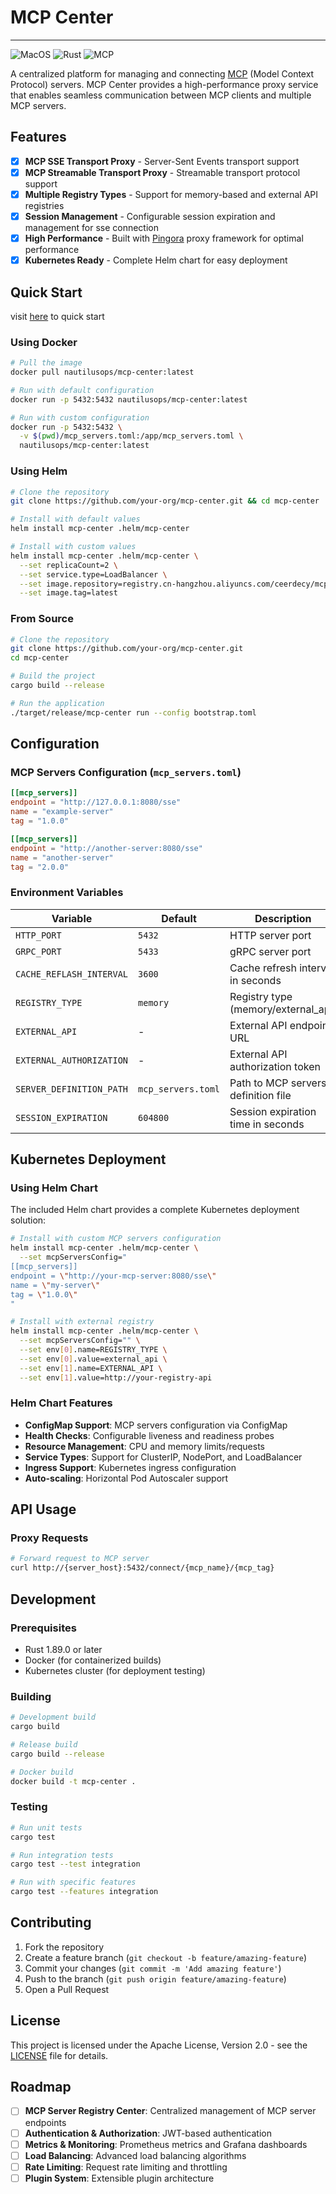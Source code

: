 # MCP Center

---

![MacOS](https://img.shields.io/badge/-Kubernetes-black?&logo=kubernetes&logoColor=white)
![Rust](https://img.shields.io/badge/-Rust-black?logo=rust&logoColor=white)
![MCP](https://img.shields.io/badge/-MCP-black?logo=modelcontextprotocol&logoColor=white)

A centralized platform for managing and connecting [MCP](https://modelcontextprotocol.io/) (Model Context Protocol) servers. MCP Center provides a high-performance proxy service that enables seamless communication between MCP clients and multiple MCP servers.

## Features

- [x] **MCP SSE Transport Proxy** - Server-Sent Events transport support
- [x] **MCP Streamable Transport Proxy** - Streamable transport protocol support
- [x] **Multiple Registry Types** - Support for memory-based and external API registries
- [x] **Session Management** - Configurable session expiration and management for sse connection
- [x] **High Performance** - Built with [Pingora](https://github.com/cloudflare/pingora) proxy framework for optimal performance
- [x] **Kubernetes Ready** - Complete Helm chart for easy deployment

## Quick Start

visit [here](docs/QUICK_START.md) to quick start

### Using Docker

```bash
# Pull the image
docker pull nautilusops/mcp-center:latest

# Run with default configuration
docker run -p 5432:5432 nautilusops/mcp-center:latest

# Run with custom configuration
docker run -p 5432:5432 \
  -v $(pwd)/mcp_servers.toml:/app/mcp_servers.toml \
  nautilusops/mcp-center:latest
```

### Using Helm

```bash
# Clone the repository
git clone https://github.com/your-org/mcp-center.git && cd mcp-center

# Install with default values
helm install mcp-center .helm/mcp-center

# Install with custom values
helm install mcp-center .helm/mcp-center \
  --set replicaCount=2 \
  --set service.type=LoadBalancer \
  --set image.repository=registry.cn-hangzhou.aliyuncs.com/ceerdecy/mcp-center \
  --set image.tag=latest
```

### From Source

```bash
# Clone the repository
git clone https://github.com/your-org/mcp-center.git
cd mcp-center

# Build the project
cargo build --release

# Run the application
./target/release/mcp-center run --config bootstrap.toml
```

## Configuration

### MCP Servers Configuration (`mcp_servers.toml`)

```toml
[[mcp_servers]]
endpoint = "http://127.0.0.1:8080/sse"
name = "example-server"
tag = "1.0.0"

[[mcp_servers]]
endpoint = "http://another-server:8080/sse"
name = "another-server"
tag = "2.0.0"
```

### Environment Variables

| Variable | Default | Description |
|----------|---------|-------------|
| `HTTP_PORT` | `5432` | HTTP server port |
| `GRPC_PORT` | `5433` | gRPC server port |
| `CACHE_REFLASH_INTERVAL` | `3600` | Cache refresh interval in seconds |
| `REGISTRY_TYPE` | `memory` | Registry type (memory/external_api) |
| `EXTERNAL_API` | - | External API endpoint URL |
| `EXTERNAL_AUTHORIZATION` | - | External API authorization token |
| `SERVER_DEFINITION_PATH` | `mcp_servers.toml` | Path to MCP servers definition file |
| `SESSION_EXPIRATION` | `604800` | Session expiration time in seconds |

## Kubernetes Deployment

### Using Helm Chart

The included Helm chart provides a complete Kubernetes deployment solution:

```bash
# Install with custom MCP servers configuration
helm install mcp-center .helm/mcp-center \
  --set mcpServersConfig="
[[mcp_servers]]
endpoint = \"http://your-mcp-server:8080/sse\"
name = \"my-server\"
tag = \"1.0.0\"
"

# Install with external registry
helm install mcp-center .helm/mcp-center \
  --set mcpServersConfig="" \
  --set env[0].name=REGISTRY_TYPE \
  --set env[0].value=external_api \
  --set env[1].name=EXTERNAL_API \
  --set env[1].value=http://your-registry-api
```

### Helm Chart Features

- **ConfigMap Support**: MCP servers configuration via ConfigMap
- **Health Checks**: Configurable liveness and readiness probes
- **Resource Management**: CPU and memory limits/requests
- **Service Types**: Support for ClusterIP, NodePort, and LoadBalancer
- **Ingress Support**: Kubernetes ingress configuration
- **Auto-scaling**: Horizontal Pod Autoscaler support

## API Usage

### Proxy Requests

```bash
# Forward request to MCP server
curl http://{server_host}:5432/connect/{mcp_name}/{mcp_tag}
```

## Development

### Prerequisites

- Rust 1.89.0 or later
- Docker (for containerized builds)
- Kubernetes cluster (for deployment testing)

### Building

```bash
# Development build
cargo build

# Release build
cargo build --release

# Docker build
docker build -t mcp-center .
```

### Testing

```bash
# Run unit tests
cargo test

# Run integration tests
cargo test --test integration

# Run with specific features
cargo test --features integration
```

## Contributing

1. Fork the repository
2. Create a feature branch (`git checkout -b feature/amazing-feature`)
3. Commit your changes (`git commit -m 'Add amazing feature'`)
4. Push to the branch (`git push origin feature/amazing-feature`)
5. Open a Pull Request

## License

This project is licensed under the Apache License, Version 2.0 - see the [LICENSE](LICENSE) file for details.

## Roadmap

- [ ] **MCP Server Registry Center**: Centralized management of MCP server endpoints
- [ ] **Authentication & Authorization**: JWT-based authentication
- [ ] **Metrics & Monitoring**: Prometheus metrics and Grafana dashboards
- [ ] **Load Balancing**: Advanced load balancing algorithms
- [ ] **Rate Limiting**: Request rate limiting and throttling
- [ ] **Plugin System**: Extensible plugin architecture
